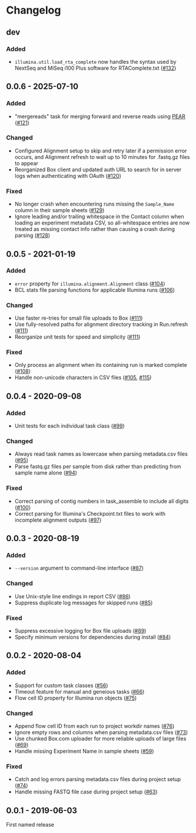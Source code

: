 # Changelog

## dev

### Added

 * `illumina.util.load_rta_complete` now handles the syntax used by NextSeq and
   MiSeq i100 Plus software for RTAComplete.txt ([#132])

[#132]: https://github.com/ShawHahnLab/umbra/pull/132

## 0.0.6 - 2025-07-10

### Added

 * "mergereads" task for merging forward and reverse reads using
   [PEAR](https://cme.h-its.org/exelixis/web/software/pear/) ([#121])

### Changed

 * Configured Alignment setup to skip and retry later if a permission error
   occurs, and Alignment refresh to wait up to 10 minutes for .fastq.gz files
   to appear
 * Reorganized Box client and updated auth URL to search for in server logs
   when authenticating with OAuth ([#120])

### Fixed

 * No longer crash when encountering runs missing the `Sample_Name` column in
   their sample sheets ([#129])
 * Ignore leading and/or trailing whitespace in the Contact column when loading
   an experiment metadata CSV, so all-whitespace entries are now treated as
   missing contact info rather than causing a crash during parsing ([#128])

[#129]: https://github.com/ShawHahnLab/umbra/pull/129
[#128]: https://github.com/ShawHahnLab/umbra/pull/128
[#127]: https://github.com/ShawHahnLab/umbra/pull/127
[#121]: https://github.com/ShawHahnLab/umbra/pull/121
[#120]: https://github.com/ShawHahnLab/umbra/pull/120

## 0.0.5 - 2021-01-19

### Added

 * `error` property for `illumina.alignment.Alignment` class ([#104])
 * BCL stats file parsing functions for applicable Illumina runs ([#106])

### Changed

 * Use faster re-tries for small file uploads to Box ([#111])
 * Use fully-resolved paths for alignment directory tracking in Run.refresh
   ([#111])
 * Reorganize unit tests for speed and simplicity ([#111])

### Fixed

 * Only process an alignment when its containing run is marked complete
   ([#108])
 * Handle non-unicode characters in CSV files ([#105], [#115])

[#115]: https://github.com/ShawHahnLab/umbra/pull/115
[#111]: https://github.com/ShawHahnLab/umbra/pull/111
[#108]: https://github.com/ShawHahnLab/umbra/pull/108
[#106]: https://github.com/ShawHahnLab/umbra/pull/106
[#105]: https://github.com/ShawHahnLab/umbra/pull/105
[#104]: https://github.com/ShawHahnLab/umbra/pull/104

## 0.0.4 - 2020-09-08

### Added

 * Unit tests for each individual task class ([#99])

### Changed

 * Always read task names as lowercase when parsing metadata.csv files ([#95])
 * Parse fastq.gz files per sample from disk rather than predicting from sample
   name alone ([#94])

### Fixed

 * Correct parsing of contig numbers in task_assemble to include all digits
   ([#100])
 * Correct parsing for Illumina's Checkpoint.txt files to work with
   incomplete alignment outputs ([#97])

[#100]: https://github.com/ShawHahnLab/umbra/pull/100
[#99]: https://github.com/ShawHahnLab/umbra/pull/99
[#97]: https://github.com/ShawHahnLab/umbra/pull/97
[#95]: https://github.com/ShawHahnLab/umbra/pull/95
[#94]: https://github.com/ShawHahnLab/umbra/pull/94

## 0.0.3 - 2020-08-19

### Added

 * `--version` argument to command-line interface ([#87])

### Changed

 * Use Unix-style line endings in report CSV ([#86])
 * Suppress duplicate log messages for skipped runs ([#85])

### Fixed

 * Suppress excessive logging for Box file uploads ([#89])
 * Specify minimum versions for dependencies during install ([#84])

[#89]: https://github.com/ShawHahnLab/umbra/pull/89
[#87]: https://github.com/ShawHahnLab/umbra/pull/87
[#86]: https://github.com/ShawHahnLab/umbra/pull/86
[#85]: https://github.com/ShawHahnLab/umbra/pull/85
[#84]: https://github.com/ShawHahnLab/umbra/pull/84

## 0.0.2 - 2020-08-04

### Added

 * Support for custom task classes ([#56])
 * Timeout feature for manual and geneious tasks ([#66])
 * Flow cell ID property for Illumina run objects ([#75])

### Changed

 * Append flow cell ID from each run to project workdir names ([#76])
 * Ignore empty rows and columns when parsing metadata.csv files ([#73])
 * Use chunked Box.com uploader for more reliable uploads of large files ([#69])
 * Handle missing Experiment Name in sample sheets ([#59])

### Fixed

 * Catch and log errors parsing metadata.csv files during project setup ([#74])
 * Handle missing FASTQ file case during project setup ([#63])

[#76]: https://github.com/ShawHahnLab/umbra/pull/76
[#75]: https://github.com/ShawHahnLab/umbra/pull/75
[#74]: https://github.com/ShawHahnLab/umbra/pull/74
[#73]: https://github.com/ShawHahnLab/umbra/pull/73
[#69]: https://github.com/ShawHahnLab/umbra/pull/69
[#66]: https://github.com/ShawHahnLab/umbra/pull/66
[#63]: https://github.com/ShawHahnLab/umbra/pull/63
[#59]: https://github.com/ShawHahnLab/umbra/pull/59
[#56]: https://github.com/ShawHahnLab/umbra/pull/56

## 0.0.1 - 2019-06-03

First named release
